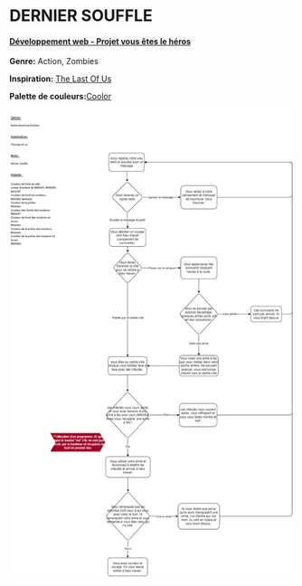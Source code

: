 # DERNIER SOUFFLE
#### [Développement web - Projet vous êtes le héros](https://github.com/Delphinegrenier/Vous-etes-le-heros-Dernier-Souffle)
**Genre:** Action, Zombies

**Inspiration:** [The Last Of Us](https://www.playstation.com/en-ca/the-last-of-us/)

**Palette de couleurs:**[Coolor](https://coolors.co/palette/940d1f-b10808-ececec-000000-272727)

![Schema](./assets/drawio/schema.png)
